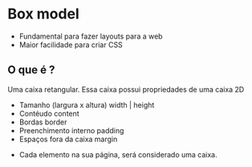 # Box model

- Fundamental para fazer layouts para a web
- Maior facilidade para criar CSS 

## O que é ?
Uma caixa retangular.
Essa caixa possui propriedades de uma caixa 2D

- Tamanho (largura x altura)    width | height
- Contéudo                      content        
- Bordas                        border  
- Preenchimento interno         padding  
- Espaços fora da caixa         margin

* Cada elemento na sua página, será considerado uma caixa.